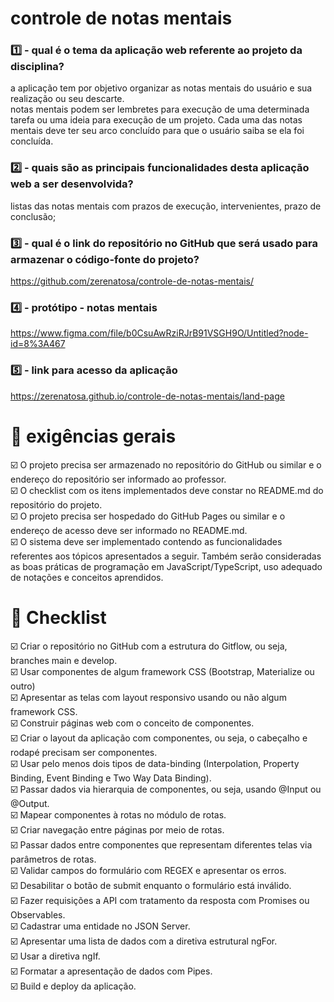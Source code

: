 # controle de notas mentais


### :one: - qual é o tema da aplicação web referente ao projeto da disciplina?<br />
a aplicação tem por objetivo organizar as notas mentais do usuário e sua realização ou seu descarte.<br />
notas mentais podem ser lembretes para execução de uma determinada tarefa ou uma ideia para execução de um projeto. Cada uma das notas mentais deve ter seu arco concluído para que o usuário saiba se ela foi concluída.<br />
### :two: - quais são as principais funcionalidades desta aplicação web a ser desenvolvida?<br />
listas das notas mentais com prazos de execução, intervenientes, prazo de conclusão;<br />

### :three: - qual é o link do repositório no GitHub que será usado para armazenar o código-fonte do projeto?
https://github.com/zerenatosa/controle-de-notas-mentais/

### :four: - protótipo - notas mentais
https://www.figma.com/file/b0CsuAwRziRJrB91VSGH9O/Untitled?node-id=8%3A467

### :five: - link para acesso da aplicação
https://zerenatosa.github.io/controle-de-notas-mentais/land-page


# :bookmark_tabs: exigências gerais
:ballot_box_with_check: O projeto precisa ser armazenado no repositório do GitHub ou similar e o endereço do repositório ser informado ao professor.<br />
:ballot_box_with_check: O checklist com os itens implementados deve constar no README.md do repositório do projeto.<br />
:ballot_box_with_check: O projeto precisa ser hospedado do GitHub Pages ou similar e o endereço de acesso deve ser informado no README.md.<br />
:ballot_box_with_check: O sistema deve ser implementado contendo as funcionalidades referentes aos tópicos apresentados a seguir. Também serão consideradas as boas práticas de programação em JavaScript/TypeScript, uso adequado de notações e conceitos aprendidos.<br /> 



# :open_book: Checklist

:ballot_box_with_check: Criar o repositório no GitHub com a estrutura do Gitflow, ou seja, branches main e develop.<br />
:ballot_box_with_check: Usar componentes de algum framework CSS (Bootstrap, Materialize ou outro)<br />
:ballot_box_with_check: Apresentar as telas com layout responsivo usando ou não algum framework CSS.<br />
:ballot_box_with_check: Construir páginas web com o conceito de componentes.<br />
:ballot_box_with_check: Criar o layout da aplicação com componentes, ou seja, o cabeçalho e rodapé precisam ser componentes.<br />
:ballot_box_with_check: Usar pelo menos dois tipos de data-binding (Interpolation, Property Binding, Event Binding e Two Way Data Binding).<br />
:ballot_box_with_check: Passar dados via hierarquia de componentes, ou seja, usando @Input ou @Output.<br />
:ballot_box_with_check: Mapear componentes à rotas no módulo de rotas.<br />
:ballot_box_with_check: Criar navegação entre páginas por meio de rotas.<br />
:ballot_box_with_check: Passar dados entre componentes que representam diferentes telas via parâmetros de rotas.<br />
:ballot_box_with_check: Validar campos do formulário com REGEX e apresentar os erros.<br />
:ballot_box_with_check: Desabilitar o botão de submit enquanto o formulário está inválido.<br />
:ballot_box_with_check: Fazer requisições a API com tratamento da resposta com Promises ou Observables.<br />
:ballot_box_with_check: Cadastrar uma entidade no JSON Server.<br />
:ballot_box_with_check: Apresentar uma lista de dados com a diretiva estrutural ngFor.<br />
:ballot_box_with_check: Usar a diretiva ngIf.<br />
:ballot_box_with_check: Formatar a apresentação de dados com Pipes.<br />
:ballot_box_with_check: Build e deploy da aplicação.<br />
